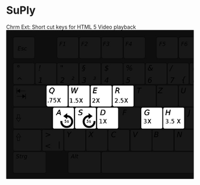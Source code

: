 # SuPly
Chrm Ext: Short cut keys  for HTML 5 Video playback
[![IMAGE ALT TEXT HERE](https://github.com/algobis/SuPly/blob/master/SuperPlyback/images/hkeys.jpg)](https://www.youtube.com/watch?v=FO1DpxPzwiM)


